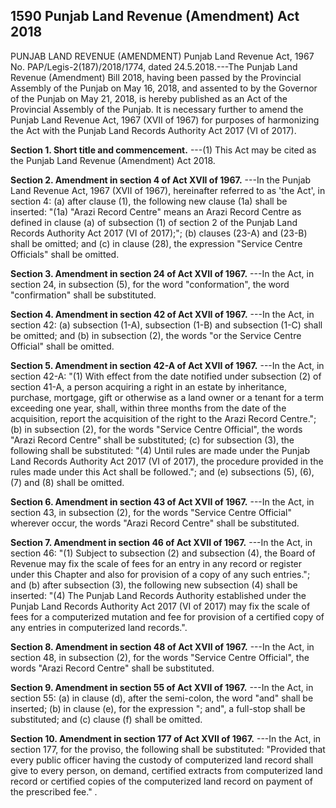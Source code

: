 ## 1590 Punjab Land Revenue (Amendment) Act 2018
 
PUNJAB LAND REVENUE (AMENDMENT)
Punjab Land Revenue Act, 1967
No. PAP/Legis-2(187)/2018/1774, dated 24.5.2018.---The Punjab Land Revenue (Amendment) Bill 2018, having been passed by the Provincial Assembly of the Punjab on May 16, 2018, and assented to by the Governor of the Punjab on May 21, 2018, is hereby published as an Act of the Provincial Assembly of the Punjab.
It is necessary further to amend the Punjab Land Revenue Act, 1967 (XVII of 1967) for purposes of harmonizing the Act with the Punjab Land Records Authority Act 2017 (VI of 2017).

**Section 1. Short title and commencement.**
---(1) This Act may be cited as the Punjab Land Revenue (Amendment) Act 2018.

 

**Section 2. Amendment in section 4 of Act XVII of 1967.**
---In the Punjab Land Revenue Act, 1967 (XVII of 1967), hereinafter referred to as 'the Act', in section 4:
   (a) after clause (1), the following new clause (1a) shall be inserted:
   "(1a) "Arazi Record Centre" means an Arazi Record Centre as defined in clause (a) of subsection (1) of section 2 of the Punjab Land Records Authority Act 2017 (VI of 2017);";
   (b) clauses (23-A) and (23-B) shall be omitted; and
   (c) in clause (28), the expression "Service Centre Officials" shall be omitted.

 

**Section 3. Amendment in section 24 of Act XVII of 1967.**
---In the Act, in section 24, in subsection (5), for the word "conformation", the word "confirmation" shall be substituted.

 

**Section 4. Amendment in section 42 of Act XVII of 1967.**
---In the Act, in section 42:
   (a) subsection (1-A), subsection (1-B) and subsection (1-C) shall be omitted; and
   (b) in subsection (2), the words "or the Service Centre Official" shall be omitted.

 

**Section 5. Amendment in section 42-A of Act XVII of 1967.**
---In the Act, in section 42-A:
   "(1) With effect from the date notified under subsection (2) of section 41-A, a person acquiring a right in an estate by inheritance, purchase, mortgage, gift or otherwise as a land owner or a tenant for a term exceeding one year, shall, within three months from the date of the acquisition, report the acquisition of the right to the Arazi Record Centre.";
   (b) in subsection (2), for the words "Service Centre Official", the words "Arazi Record Centre" shall be substituted;
   (c) for subsection (3), the following shall be substituted:
   "(4) Until rules are made under the Punjab Land Records Authority Act 2017 (VI of 2017), the procedure provided in the rules made under this Act shall be followed."; and
   (e) subsections (5), (6), (7) and (8) shall be omitted.

 

**Section 6. Amendment in section 43 of Act XVII of 1967.**
---In the Act, in section 43, in subsection (2), for the words "Service Centre Official" wherever occur, the words "Arazi Record Centre" shall be substituted.

 

**Section 7. Amendment in section 46 of Act XVII of 1967.**
---In the Act, in section 46:
   "(1) Subject to subsection (2) and subsection (4), the Board of Revenue may fix the scale of fees for an entry in any record or register under this Chapter and also for provision of a copy of any such entries."; and
   (b) after subsection (3), the following new subsection (4) shall be inserted:
   "(4) The Punjab Land Records Authority established under the Punjab Land Records Authority Act 2017 (VI of 2017) may fix the scale of fees for a computerized mutation and fee for provision of a certified copy of any entries in computerized land records.".

 

**Section 8. Amendment in section 48 of Act XVII of 1967.**
---In the Act, in section 48, in subsection (2), for the words "Service Centre Official", the words "Arazi Record Centre" shall be substituted.

 

**Section 9. Amendment in section 55 of Act XVII of 1967.**
---In the Act, in section 55:
   (a) in clause (d), after the semi-colon, the word "and" shall be inserted;
   (b) in clause (e), for the expression "; and", a full-stop shall be substituted; and
   (c) clause (f) shall be omitted.

 

**Section 10. Amendment in section 177 of Act XVII of 1967.**
---In the Act, in section 177, for the proviso, the following shall be substituted:
    "Provided that every public officer having the custody of computerized land record shall give to every person, on demand, certified extracts from computerized land record or certified copies of the computerized land record on payment of the prescribed fee." .

